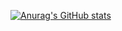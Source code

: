
[![Anurag's GitHub stats](https://github-readme-stats.vercel.app/api?username=nicolas-van&hide=contribs&count_private=true&show_icons=true)](https://github.com/anuraghazra/github-readme-stats)
